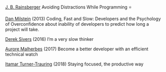 
[J. B. Rainsberger](http://blog.jbrains.ca/permalink/avoid-distractions-while-programming)
Avoiding Distractions While Programming
:star:

[Dan Milstein](http://blog.hut8labs.com/coding-fast-and-slow.html)
(2013) Coding, Fast and Slow: Developers and the Psychology of Overconfidence
about inability of developers to predict how long a project will take.

[Derek Sivers](https://sivers.org/slow)
(2016) I’m a very slow thinker

[Aurore Malherbes](https://www.theodo.fr/blog/2017/04/become-a-better-developer-with-an-efficient-technical-watch/)
(2017) Become a better developer with an efficient technical watch

[Itamar Turner-Trauring](https://codewithoutrules.com/2018/05/20/staying-focused/)
(2018) Staying focused, the productive way
